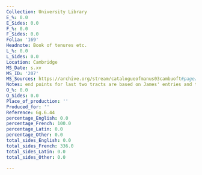```yaml
---
Collection: University Library
E_%: 0.0
E_Sides: 0.0
F_%: 0.0
F_Sides: 0.0
Folia: '169'
Headnote: Book of tenures etc.
L_%: 0.0
L_Sides: 0.0
Location: Cambridge
MS_Date: s.xv
MS_ID: '207'
MS_Sources: https://archive.org/stream/catalogueofmanus03cambuoft#page/235/mode/1up
Notes: end points for last two tracts are based on James' entries and therefore approximate
O_%: 0.0
O_Sides: 0.0
Place_of_production: ''
Produced_for: ''
Reference: Gg.6.44
percentage_English: 0.0
percentage_French: 100.0
percentage_Latin: 0.0
percentage_Other: 0.0
total_sides_English: 0.0
total_sides_French: 336.0
total_sides_Latin: 0.0
total_sides_Other: 0.0

---
```

